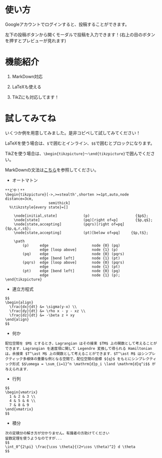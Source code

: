 # 使い方

Googleアカウントでログインすると、投稿することができます。

左下の投稿ボタンから開くモーダルで投稿を入力できます！(右上の目のボタンを押すとプレビューが見れます)

# 機能紹介

1. MarkDown対応

2. LaTeXも使える

3. TikZにも対応してます！

# 試してみてね

いくつか例を用意してみました。是非コピペして試してみてください！

LaTeXを使う場合は、`$`で囲むとインライン、`$$`で囲むとブロックになります。

TikZを使う場合は、`\begin{tikzpicture}〜\end{tikzpicture}`で囲んでください。

MarkDownの文法は[こちら](https://qiita.com/Qiita/items/c686397e4a0f4f11683d)を参照してください。

- オートマトン

```
**どや！**
\begin{tikzpicture}[->,>=stealth',shorten >=1pt,auto,node distance=3cm,
                    semithick]
  %\tikzstyle{every state}=[]

    \node[initial,state]            (p)                     {$p$};
    \node[state]                    (pq)[right of=p]        {$p,q$};
    \node[state,accepting]          (pqrs)[right of=pq]     {$p,q,r,s$};
    \node[state,accepting]          (pt)[below of=pq]     {$p,t$};

    \path 
        (p)     edge                    node {0} (pq)
                edge [loop above]       node {1} (p)
        (pq)    edge                    node {0} (pqrs)
                edge [bend left]        node {1} (pt)
        (pqrs)  edge [loop above]       node {0} (pqrs)
                edge                    node {1} (pt)
        (pt)    edge [bend left]        node {0} (pq)
                edge                    node {1} (p);
\end{tikzpicture}
```

- 連立方程式

```
$$
\begin{align}
  \frac{dx}{dt} &= \sigma(y-x) \\
  \frac{dy}{dt} &= \rho x - y - xz \\
  \frac{dz}{dt} &= -\beta z + xy
\end{align}
$$
```

- 何か

```
配位空間を $M$ とするとき，Lagrangian はその接束 $TM$ 上の関数として考えることができます．Lagrangian を速度項に関して Legendre 変換して得られる Hamiltonian は，余接束 $T^\ast M$ 上の関数として考えることができます．$T^\ast M$ はシンプレクティック多様体の重要な例となる空間で，配位空間の座標 ${q}$ をもとにシンプレクティック形式 $$\omega = \sum_{i=1}^n \mathrm{d}p_i \land \mathrm{d}q^i$$ が与えられます．
```

- 行列

```
$$
\begin{vmatrix}
  1 & 2 & 3 \\
  4 & 5 & 6 \\
  7 & 8 & 9
\end{vmatrix}
$$
```

- 積分

```
次の定積分の解き方が分かりません。有識者の方助けてください
留数定理を使うようなのですが...
$$
\int_0^{2\pi} \frac{\cos \theta}{(2+\cos \theta)^2} d \theta
$$
```
